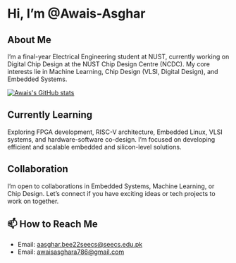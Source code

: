 # Hi, I’m @Awais-Asghar

## About Me
I’m a final-year Electrical Engineering student at NUST, currently working on Digital Chip Design at the NUST Chip Design Centre (NCDC). My core interests lie in Machine Learning, Chip Design (VLSI, Digital Design), and Embedded Systems.

[![Awais's GitHub stats](https://github-readme-stats.vercel.app/api?username=Awais-Asghar&count_private=true&show_icons=true&theme=tokyonight)](https://github.com/Awais-Asghar)

## Currently Learning
Exploring FPGA development, RISC-V architecture, Embedded Linux, VLSI systems, and hardware-software co-design. I’m focused on developing efficient and scalable embedded and silicon-level solutions.

## Collaboration
I’m open to collaborations in Embedded Systems, Machine Learning, or Chip Design. Let’s connect if you have exciting ideas or tech projects to work on together.

## 📫 How to Reach Me
- Email: aasghar.bee22seecs@seecs.edu.pk
- Email: awaisasghara786@gmail.com
  
